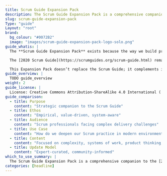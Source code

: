 ```yaml
---
title: Scrum Guide Expansion Pack
description: The Scrum Guide Expansion Pack is a comprehensive companion to the 2020 Scrum Guide, created to help professionals navigate today’s complex product environments.
slug: scrum-guide-expansion-pack
Type: "guide"
Layout: "root"
brand:
  bg_colour: "#0072B2"
  image: "images/scrum-guide-expansion-pack-logo-solo.png"
guide_whatis: |
  The **Scrum Guide Expansion Pack** exists because the way we build products keeps changing; fast.

  The [2020 Scrum Guide](https://scrumguides.org/scrum-guide.html) remains solid, but many practitioners began asking how to stay focused on outcomes, work with AI in the team, and keep Scrum simple in fast-moving environments.

  This Expansion Pack doesn’t replace the Scrum Guide; it complements it for those needing more clarity in today’s context. The goal wasn’t to add rules, but to reinforce the spirit of Scrum, around product thinking, emergence, and strategic focus. It helps teams learn fast, adapt, and deliver value, even in uncertain, accelerated, tech-driven settings.
guide_overview: |
  TODO guide_overview
weight: 2
guide_license: |
  License: Creative Commons Attribution-ShareAlike 4.0 International ( CC BY-SA 4.0  ).
guide_comparison:
  - title: Purpose
    content: "Strategic companion to the Scrum Guide"
  - title: Ethos
    content: "Empirical, value-driven, system-aware"
  - title: Audience
    content: "Scrum professionals facing complex delivery challenges"
  - title: Use Case
    content: "How do we deepen our Scrum practice in modern environments?"
  - title: Content
    content: "Focused on complexity, systems of work, product thinking, and leadership"
  - title: Update Model
    content: "Expert-curated, community-informed"
which_to_use_summary: |
  The Scrum Guide Expansion Pack is a comprehensive companion to the [2020 Scrum Guide](https://scrumguides.org), created to help professionals navigate today’s complex product environments. It deepens understanding of core Scrum principles by offering additional guidance on complexity, product thinking, systems of work, and leadership; while remaining true to Scrum’s ethos of empiricism and self-management. It’s not a rewrite, but a strategic amplification to support long-term, value-driven delivery in modern teams.
categories: [headline]
---
```

